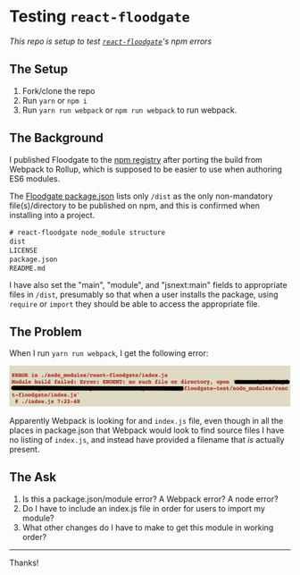 # Testing `react-floodgate`

*This repo is setup to test [`react-floodgate`](https://github.com/geoffdavis92/react-floodgate)'s npm errors*

## The Setup

1. Fork/clone the repo
2. Run `yarn` or `npm i`
3. Run `yarn run webpack` or `npm run webpack` to run webpack.

## The Background

I published Floodgate to the [npm registry](https://npmjs.com/package/react-floodgate) after porting the build from Webpack to Rollup, which is supposed to be easier to use when authoring ES6 modules.

The [Floodgate package.json](https://github.com/geoffdavis92/react-floodgate/blob/master/package.json) lists only `/dist` as the only non-mandatory file(s)/directory to be published on npm, and this is confirmed when installing into a project.

```
# react-floodgate node_module structure
dist
LICENSE
package.json
README.md
```

I have also set the "main", "module", and "jsnext:main" fields to appropriate files in `/dist`, presumably so that when a user installs the package, using `require` or `import` they should be able to access the appropriate file.

## The Problem

When I run `yarn run webpack`, I get the following error:

![webpack error](rfg-webpack-error.png)

Apparently Webpack is looking for and `index.js` file, even though in all the places in package.json that Webpack would look to find source files I have no listing of `index.js`, and instead have provided a filename that *is* actually present.

## The Ask

1. Is this a package.json/module error? A Webpack error? A node error?
2. Do I have to include an index.js file in order for users to import my module?
3. What other changes do I have to make to get this module in working order?

---

Thanks!